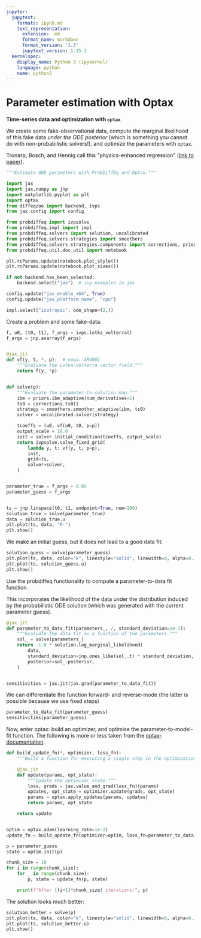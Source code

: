 ```yaml
---
jupyter:
  jupytext:
    formats: ipynb,md
    text_representation:
      extension: .md
      format_name: markdown
      format_version: '1.3'
      jupytext_version: 1.15.2
  kernelspec:
    display_name: Python 3 (ipykernel)
    language: python
    name: python3
---
```


<!-- #region -->
# Parameter estimation with Optax

**Time-series data and optimization with ``optax``**

We create some fake-observational data, compute the marginal likelihood of this fake data _under the ODE posterior_ (which is something you cannot do with non-probabilistic solvers!), and optimize the parameters with `optax`.


Tronarp, Bosch, and Hennig call this "physics-enhanced regression" ([link to paper](https://arxiv.org/abs/2202.01287)).
<!-- #endregion -->

```python
"""Estimate ODE parameters with ProbDiffEq and Optax."""

import jax
import jax.numpy as jnp
import matplotlib.pyplot as plt
import optax
from diffeqzoo import backend, ivps
from jax.config import config

from probdiffeq import ivpsolve
from probdiffeq.impl import impl
from probdiffeq.solvers import solution, uncalibrated
from probdiffeq.solvers.strategies import smoothers
from probdiffeq.solvers.strategies.components import corrections, priors
from probdiffeq.util.doc_util import notebook
```

```python
plt.rcParams.update(notebook.plot_style())
plt.rcParams.update(notebook.plot_sizes())
```

```python
if not backend.has_been_selected:
    backend.select("jax")  # ivp examples in jax

config.update("jax_enable_x64", True)
config.update("jax_platform_name", "cpu")
```

```python
impl.select("isotropic", ode_shape=(2,))
```

Create a problem and some fake-data:

```python
f, u0, (t0, t1), f_args = ivps.lotka_volterra()
f_args = jnp.asarray(f_args)


@jax.jit
def vf(y, t, *, p):  # noqa: ARG001
    """Evaluate the Lotka-Volterra vector field."""
    return f(y, *p)


def solve(p):
    """Evaluate the parameter-to-solution map."""
    ibm = priors.ibm_adaptive(num_derivatives=1)
    ts0 = corrections.ts0()
    strategy = smoothers.smoother_adaptive(ibm, ts0)
    solver = uncalibrated.solver(strategy)

    tcoeffs = (u0, vf(u0, t0, p=p))
    output_scale = 10.0
    init = solver.initial_condition(tcoeffs, output_scale)
    return ivpsolve.solve_fixed_grid(
        lambda y, t: vf(y, t, p=p),
        init,
        grid=ts,
        solver=solver,
    )


parameter_true = f_args + 0.05
parameter_guess = f_args


ts = jnp.linspace(t0, t1, endpoint=True, num=100)
solution_true = solve(parameter_true)
data = solution_true.u
plt.plot(ts, data, "P-")
plt.show()
```

We make an initial guess, but it does not lead to a good data fit:

```python
solution_guess = solve(parameter_guess)
plt.plot(ts, data, color="k", linestyle="solid", linewidth=6, alpha=0.125)
plt.plot(ts, solution_guess.u)
plt.show()
```

Use the probdiffeq functionality to compute a parameter-to-data fit function.

This incorporates the likelihood of the data under the distribution induced by the probabilistic ODE solution (which was generated with the current parameter guess).

```python
@jax.jit
def parameter_to_data_fit(parameters_, /, standard_deviation=1e-1):
    """Evaluate the data fit as a function of the parameters."""
    sol_ = solve(parameters_)
    return -1.0 * solution.log_marginal_likelihood(
        data,
        standard_deviation=jnp.ones_like(sol_.t) * standard_deviation,
        posterior=sol_.posterior,
    )


sensitivities = jax.jit(jax.grad(parameter_to_data_fit))
```

We can differentiate the function forward- and reverse-mode (the latter is possible because we use fixed steps)

```python
parameter_to_data_fit(parameter_guess)
sensitivities(parameter_guess)
```

Now, enter optax: build an optimizer, and optimise the parameter-to-model-fit function. The following is more or less taken from the [optax-documentation](https://optax.readthedocs.io/en/latest/optax-101.html).

```python
def build_update_fn(*, optimizer, loss_fn):
    """Build a function for executing a single step in the optimization."""

    @jax.jit
    def update(params, opt_state):
        """Update the optimiser state."""
        loss, grads = jax.value_and_grad(loss_fn)(params)
        updates, opt_state = optimizer.update(grads, opt_state)
        params = optax.apply_updates(params, updates)
        return params, opt_state

    return update


optim = optax.adam(learning_rate=1e-2)
update_fn = build_update_fn(optimizer=optim, loss_fn=parameter_to_data_fit)
```

```python
p = parameter_guess
state = optim.init(p)

chunk_size = 10
for i in range(chunk_size):
    for _ in range(chunk_size):
        p, state = update_fn(p, state)

    print(f"After {(i+1)*chunk_size} iterations:", p)
```

The solution looks much better:

```python
solution_better = solve(p)
plt.plot(ts, data, color="k", linestyle="solid", linewidth=6, alpha=0.125)
plt.plot(ts, solution_better.u)
plt.show()
```

